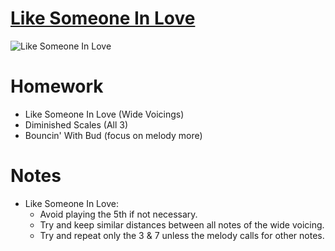 # [Like Someone In Love](../assets/videos/like-somone-in-love.mp4)

![Like Someone In Love](../assets/charts/like-somone-in-love.jpg)

# Homework
- Like Someone In Love (Wide Voicings)
- Diminished Scales (All 3)
- Bouncin' With Bud (focus on melody more)

# Notes
- Like Someone In Love:
  - Avoid playing the 5th if not necessary.
  - Try and keep similar distances between all notes of the wide voicing.
  - Try and repeat only the 3 & 7 unless the melody calls for other notes.